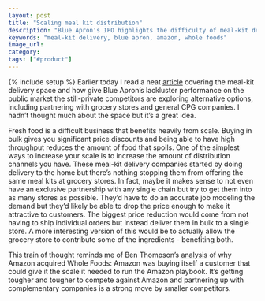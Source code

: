 ```yaml
---
layout: post
title: "Scaling meal kit distribution"
description: "Blue Apron's IPO highlights the difficulty of meal-kit delivery and I'm a big fan of them trying to get as much reach as possible by parnering with complementary companies."
keywords: "meal-kit delivery, blue apron, amazon, whole foods"
image_url:
category:
tags: ["#product"]
---
```

{% include setup %}
Earlier today I read a neat [article](https://www.theinformation.com/blue-apron-competitors-explore-sales-to-grocers-food-manufacturers) covering the meal-kit delivery space and how give Blue Apron’s lackluster performance on the public market the still-private competitors are exploring alternative options, including partnering with grocery stores and general CPG companies. I hadn’t thought much about the space but it’s a great idea.

Fresh food is a difficult business that benefits heavily from scale. Buying in bulk gives you significant price discounts and being able to have high throughput reduces the amount of food that spoils. One of the simplest ways to increase your scale is to increase the amount of distribution channels you have. These meal-kit delivery companies started by doing delivery to the home but there’s nothing stopping them from offering the same meal kits at grocery stores. In fact, maybe it makes sense to not even have an exclusive partnership with any single chain but try to get them into as many stores as possible. They’d have to do an accurate job modeling the demand but they’d likely be able to drop the price enough to make it attractive to customers. The biggest price reduction would come from not having to ship individual orders but instead deliver them in bulk to a single store. A more interesting version of this would be to actually allow the grocery store to contribute some of the ingredients - benefiting both.

This train of thought reminds me of Ben Thompson’s [analysis](https://stratechery.com/2017/amazons-new-customer/) of why Amazon acquired Whole Foods: Amazon was buying itself a customer that could give it the scale it needed to run the Amazon playbook. It’s getting tougher and tougher to compete against Amazon and partnering up with complementary companies is a strong move by smaller competitors.
